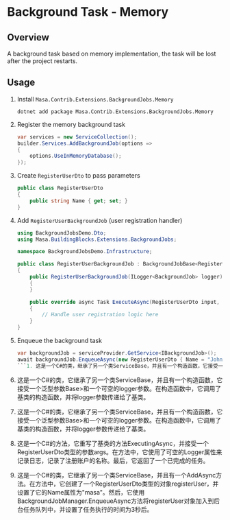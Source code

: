 ﻿# Background Task - Memory

## Overview

A background task based on memory implementation, the task will be lost after the project restarts.

## Usage

1. Install `Masa.Contrib.Extensions.BackgroundJobs.Memory`

   ```shell Terminal
   dotnet add package Masa.Contrib.Extensions.BackgroundJobs.Memory
   ```

2. Register the memory background task

   ```csharp Program.cs
   var services = new ServiceCollection();
   builder.Services.AddBackgroundJob(options =>
   {
       options.UseInMemoryDatabase();
   });
   ```

3. Create `RegisterUserDto` to pass parameters

   ```csharp
   public class RegisterUserDto
   {
       public string Name { get; set; }
   }
   ```

4. Add `RegisterUserBackgroundJob` (user registration handler)

   ```csharp
   using BackgroundJobsDemo.Dto;
   using Masa.BuildingBlocks.Extensions.BackgroundJobs;
   
   namespace BackgroundJobsDemo.Infrastructure;
   
   public class RegisterUserBackgroundJob : BackgroundJobBase<RegisterUserDto>
   {
       public RegisterUserBackgroundJob(ILogger<BackgroundJob> logger) : base(logger)
       {
       }
   
       public override async Task ExecuteAsync(RegisterUserDto input, CancellationToken cancellationToken = default)
       {
           // Handle user registration logic here
       }
   }
   ```

5. Enqueue the background task

   ```csharp
   var backgroundJob = serviceProvider.GetService<IBackgroundJob>();
   await backgroundJob.EnqueueAsync(new RegisterUserDto { Name = "John" });
   ```1. 这是一个C#的类，继承了另一个类ServiceBase，并且有一个构造函数，它接受一个泛型参数Base<RegisterUserDto>>和一个可空的logger参数。在构造函数中，它调用了基类的构造函数，并将logger参数传递给了基类。

2. 这是一个C#的类，它继承了另一个类ServiceBase，并且有一个构造函数，它接受一个泛型参数Base<RegisterUserDto>>和一个可空的logger参数。在构造函数中，它调用了基类的构造函数，并将logger参数传递给了基类。

3. 这是一个C#的类，它继承了另一个类ServiceBase，并且有一个构造函数，它接受一个泛型参数Base<RegisterUserDto>>和一个可空的logger参数。在构造函数中，它调用了基类的构造函数，并将logger参数传递给了基类。

4. 这是一个C#的方法，它重写了基类的方法ExecutingAsync，并接受一个RegisterUserDto类型的参数args。在方法中，它使用了可空的Logger属性来记录日志，记录了注册账户的名称。最后，它返回了一个已完成的任务。

5. 这是一个C#的类，它继承了另一个类ServiceBase，并且有一个AddAsync方法。在方法中，它创建了一个RegisterUserDto类型的对象registerUser，并设置了它的Name属性为"masa"。然后，它使用BackgroundJobManager.EnqueueAsync方法将registerUser对象加入到后台任务队列中，并设置了任务执行的时间为3秒后。